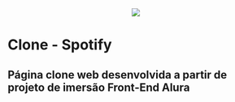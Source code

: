 <div align=center>
  <img src='https://github.com/user-attachments/assets/326968c7-bb32-47f9-af47-ad2fc7fa47be'>
</div>

# Clone - Spotify
## Página clone web desenvolvida a partir de projeto de imersão Front-End Alura
